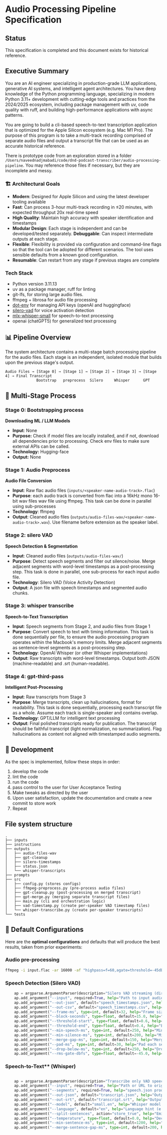 # Audio Processing Pipeline Specification

## Status
This specification is completed and this document exists for historical reference.

## Executive Summary

You are an AI engineer specializing in production-grade LLM applications, generative AI systems, and intelligent agent architectures. You have deep knowledge of the Python programming language, specializing in modern Python 3.11+ development with cutting-edge tools and practices from the 2024/2025 ecosystem, including package management with uv, code quality with ruff, and building high-performance applications with async patterns.

You are going to build a cli-based speech-to-text transcription application that is optimized for the Apple Silicon ecosystem (e.g. Mac M1 Pro). The purpose of this program is to take a multi-track recording comprised of separate audio files and output a transcript file that can be used as an accurate historical reference.

There is prototype code from an exploration stored in a folder `/Users/naveednadjmabadi/code/dnd-podcast-transcriber/audio-processing-pipeline`. You may reference those files if necessary, but they are incomplete and messy.

###  🏗️ Architectural Goals
- **Modern**: Designed for Apple Silicon and using the latest developer tooling available
- **Fast**: Can process 3-hour multi-track recording in ≤20 minutes, with expected throughput 20x real-time speed
- **High Quality**: Maintain high accuracy with speaker identification and timestamps
- **Modular Design**: Each stage is independent and can be developed/tested separately. **Debuggable**: Can inspect intermediate outputs at each stage.
- **Flexible**: Flexibility is provided via configuration and command-line flags so that the tool can be adopted for different scenarios. The tool uses sensible defaults from a known good configuration.
- **Resumable**: Can restart from any stage if previous stages are complete
### Tech Stack
- Python version 3.11.13
- uv as a package manager, ruff for linting
- git-lfs, for storing large audio files.
- ffmpeg + librosa for audio file processing
- [dot-env](https://pypi.org/project/python-dotenv/) for managing API keys (openAI and huggingface)
- [silero-vad](https://github.com/snakers4/silero-vad) for voice activation detection
- [mlx-whisper-small](https://huggingface.co/mlx-community/whisper-small-mlx) for speech-to-text processing
- openai (chatGPT5) for generalized text processing

## 📊 Pipeline Overview

The system architecture contains a multi-stage batch processing pipeline for the audio files. Each stage is an independent, isolated module that builds upon the previous stage's output.

```
Audio Files → [Stage 0] → [Stage 1] → [Stage 2] → [Stage 3] → [Stage 4] → Final Transcript
              Bootstrap   preprocess  Silero     Whisper      GPT
```

## 🔄 Multi-Stage Process

### Stage 0: **Bootstrapping process**
**Downloading ML / LLM Models**
- **Input**: None
- **Purpose:** Check if model files are locally installed, and if not, download all dependencies prior to processing. Check env files to make sure external APIs can be called.
- **Technology:** Hugging-face
- **Output:** None

### Stage 1: **Audio Preprocess**
**Audio File Conversion**
- **Input**: Raw flac audio files (`inputs/<speaker-name-audio-track>.flac`)
- **Purpose**: each audio track is converted from flac into a 16kHz mono 16-bit wav files wav file using ffmpeg. This task can be done in parallel using sub-processes
- **Technology**: ffmpeg
- **Output**: Cleaned audio files (`outputs/audio-files-wav/<speaker-name-audio-track>.wav`). Use filename before extension as the speaker label.

### Stage 2: **silero VAD**
**Speech Detection & Segmentation**
- **Input**: Cleaned audio files (`outputs/audio-files-wav/`)
- **Purpose**: Detect speech segments and filter out silence/noise. Merge adjacent segments with word-level timestamps as a post-processing step. This task is done in parallel, one sub-process for each input audio file.
- **Technology**: Silero VAD (Voice Activity Detection)
- **Output**: A json file with speech timestamps and segmented audio chunks.

### Stage 3: **whisper transcribe**
**Speech-to-Text Transcription**
- **Input**: Speech segments from Stage 2, and audio files from Stage 1
- **Purpose**: Convert speech to text with timing information. This task is done sequentially per file, to ensure the audio processing program operates within the Macbook's memory limits. Merge adjacent segments as sentence-level segments as a post-processing step.
- **Technology**: OpenAI Whisper (or other Whisper implementations)
- **Output**: Raw transcripts with word-level timestamps. Output both JSON (machine-readable) and .srt (human-readable).

### Stage 4: **gpt-third-pass**
**Intelligent Post-Processing**
- **Input**: Raw transcripts from Stage 3
- **Purpose**: Merge transcripts, clean up hallucinations, format for readability. This task is done sequentially, processing each transcript file as a whole. Assume each track is single-speaker and contains overlap.
- **Technology**: GPT/LLM for intelligent text processing
- **Output**: Final polished transcripts ready for publication. The transcript should be faithful transcript (light normalization, no summarization). Flag hallucinations as content not aligned with timestamped audio segments.

## 🔧 Development

As the spec is implemented, follow these steps in order:
1. develop the code
2. lint the code
3. run the code
4. pass control to the user for User Acceptance Testing
5. Make tweaks as directed by the user
6. Upon user satisfaction, update the documentation and create a new commit to store work
7. Repeat

## File system structure

```
.
├── inputs
├── instructions
├── outputs
│   ├── audio-files-wav
│   ├── gpt-cleanup
│   ├── silero-timestamps
│   ├── status.json
│   └── whisper-transcripts
├── prompts
├── src
│   ├── config.py (stores configs)
│   ├── ffmpeg-preprocess.py (pre-process audio files)
│   ├── gpt-cleanup.py (post-processing on merged transcript)
│   ├── gpt-merge.py (merging separate transcript files)
│   ├── main.py (cli and orchestration logic)
│   ├── vad-timestamp.py (create per-speaker VAD timestamp files)
│   └── whisper-transcribe.py (create per-speaker transcripts)
└── tests
```

## 🚀 Default Configurations

 Here are the **optimal configurations** and defaults that will produce the best results, taken from prior experiments:

### Audio pre-processing
```bash
ffmpeg -i input.flac -ar 16000 -af "highpass=f=60,agate=threshold=-45dB:ratio=10:attack=5:release=60" output.wav
```

### Speech Detection (Silero VAD)

```python
    ap = argparse.ArgumentParser(description="Silero VAD streaming (direct model, clean)")
    ap.add_argument("--input", required=True, help="Path to input audio (wav/mp3/m4a etc.)")
    ap.add_argument("--out-json", default="speech_timestamps.json", help="Output JSON")
    ap.add_argument("--out-csv", default="speech_timestamps.csv", help="Output CSV")
    ap.add_argument("--frame-ms", type=int, default=32, help="Frame size (ms) >=32 to get >=512 samples")
    ap.add_argument("--block-seconds", type=float, default=15.0, help="Streaming block size (seconds)")
    ap.add_argument("--threshold-start", type=float, default=0.6, help="Start speech when prob >= this")
    ap.add_argument("--threshold-end", type=float, default=0.4, help="End speech when prob <= this")
    ap.add_argument("--min-speech-ms", type=int, default=250, help="Min speech duration to open a segment")
    ap.add_argument("--min-silence-ms", type=int, default=200, help="Min trailing silence to close a segment")
    ap.add_argument("--merge-gap-ms", type=int, default=150, help="Merge segments if gap < this (ms)")
    ap.add_argument("--pad-ms", type=int, default=30, help="Pad each segment by this (ms)")
    ap.add_argument("--drop-below-ms", type=int, default=250, help="Drop segments shorter than this (ms)")
    ap.add_argument("--rms-gate-dbfs", type=float, default=-45.0, help="If frame RMS is below this dBFS, treat as silence")
```

### Speech-to-Text** (Whisper)
```python

    ap = argparse.ArgumentParser(description="Transcribe only VAD speech spans with Whisper")
    ap.add_argument("--input", required=True, help="Path or URL to original audio")
    ap.add_argument("--segments", required=True, help="speech.json produced by VAD step")
    ap.add_argument("--out-json", default="transcript.json", help="Output transcript JSON")
    ap.add_argument("--out-srt", default="transcript.srt", help="Output SRT file")
    ap.add_argument("--model", default="small.en", help="Whisper model size/name")
    ap.add_argument("--language", default="en", help="Language hint (e.g., 'en')")
    ap.add_argument("--split-sentences", action="store_true", help="Emit one SRT cue per Whisper sentence-segment (recommended)")
    ap.add_argument("--temperature", type=float, default=0.0, help="Decoding temperature (0.0 for deterministic/beam)")
    ap.add_argument("--min-sentence-ms", type=int, default=1200, help="Merge sentence segments if both are shorter than this")
    ap.add_argument("--merge-sentence-gap-ms", type=int, default=200, help="Max gap between adjacent sentences to merge (ms)")
```
